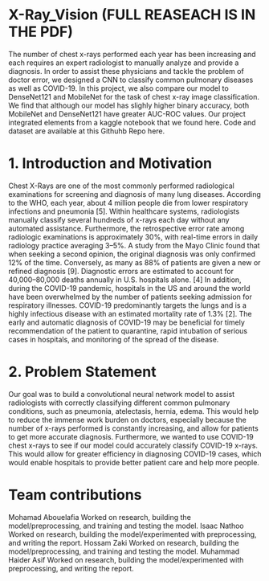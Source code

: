 # X-Ray_Vision (FULL REASEACH IS IN THE PDF)
The number of chest x-rays performed each year has
been increasing and each requires an expert radiologist to
manually analyze and provide a diagnosis. In order to assist
these physicians and tackle the problem of doctor error, we
designed a CNN to classify common pulmonary diseases
as well as COVID-19. In this project, we also compare our
model to DenseNet121 and MobileNet for the task of chest
x-ray image classification. We find that although our model
has slighly higher binary accuracy, both MobileNet and
DenseNet121 have greater AUC-ROC values. Our project
integrated elements from a kaggle notebook that we found
here. Code and dataset are available at this Githuhb Repo
here.
# 1. Introduction and Motivation
Chest X-Rays are one of the most commonly performed
radiological examinations for screening and diagnosis of
many lung diseases. According to the WHO, each year, about
4 million people die from lower respiratory infections and
pneumonia [5]. Within healthcare systems, radiologists manually classify several hundreds of x-rays each day without
any automated assistance. Furthermore, the retrospective
error rate among radiologic examinations is approximately
30%, with real-time errors in daily radiology practice averaging 3–5%. A study from the Mayo Clinic found that when
seeking a second opinion, the original diagnosis was only
confirmed 12% of the time. Conversely, as many as 88% of
patients are given a new or refined diagnosis [9]. Diagnostic
errors are estimated to account for 40,000–80,000 deaths
annually in U.S. hospitals alone. [4]
In addition, during the COVID-19 pandemic, hospitals
in the US and around the world have been overwhelmed
by the number of patients seeking admission for respiratory
illnesses. COVID-19 predominantly targets the lungs and is a
highly infectious disease with an estimated mortality rate of
1.3% [2]. The early and automatic diagnosis of COVID-19
may be beneficial for timely recommendation of the patient
to quarantine, rapid intubation of serious cases in hospitals,
and monitoring of the spread of the disease.
# 2. Problem Statement
Our goal was to build a convolutional neural network
model to assist radiologists with correctly classifying different common pulmonary conditions, such as pneumonia,
atelectasis, hernia, edema. This would help to reduce the
immense work burden on doctors, especially because the
number of x-rays performed is constantly increasing, and
allow for patients to get more accurate diagnosis. Furthermore, we wanted to use COVID-19 chest x-rays to see if
our model could accurately classify COVID-19 x-rays. This
would allow for greater efficiency in diagnosing COVID-19
cases, which would enable hospitals to provide better patient
care and help more people.

# Team contributions
Mohamad Abouelafia Worked on research, building the model/preprocessing, and training and testing the model.
Isaac Nathoo Worked on research, building the model/experimented with preprocessing, and writing the report.
Hossam Zaki Worked on research, building the model/preprocessing, and training and testing the model.
Muhammad Haider Asif Worked on research, building the model/experimented with preprocessing, and writing the report.
